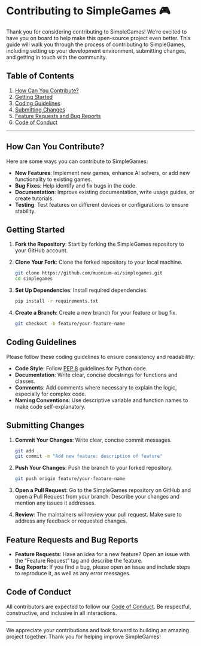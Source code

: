 

# Contributing to SimpleGames 🎮

Thank you for considering contributing to SimpleGames! We’re excited to have you on board to help make this open-source project even better. This guide will walk you through the process of contributing to SimpleGames, including setting up your development environment, submitting changes, and getting in touch with the community.

## Table of Contents

1. [How Can You Contribute?](#how-can-you-contribute)
2. [Getting Started](#getting-started)
3. [Coding Guidelines](#coding-guidelines)
4. [Submitting Changes](#submitting-changes)
5. [Feature Requests and Bug Reports](#feature-requests-and-bug-reports)
6. [Code of Conduct](#code-of-conduct)

---

## How Can You Contribute?

Here are some ways you can contribute to SimpleGames:

- **New Features**: Implement new games, enhance AI solvers, or add new functionality to existing games.
- **Bug Fixes**: Help identify and fix bugs in the code.
- **Documentation**: Improve existing documentation, write usage guides, or create tutorials.
- **Testing**: Test features on different devices or configurations to ensure stability.

## Getting Started

1. **Fork the Repository**: Start by forking the SimpleGames repository to your GitHub account.

2. **Clone Your Fork**: Clone the forked repository to your local machine.
   ```bash
   git clone https://github.com/muonium-ai/simplegames.git
   cd simplegames
   ```

3. **Set Up Dependencies**: Install required dependencies.
   ```bash
   pip install -r requirements.txt
   ```

4. **Create a Branch**: Create a new branch for your feature or bug fix.
   ```bash
   git checkout -b feature/your-feature-name
   ```

## Coding Guidelines

Please follow these coding guidelines to ensure consistency and readability:

- **Code Style**: Follow [PEP 8](https://pep8.org/) guidelines for Python code.
- **Documentation**: Write clear, concise docstrings for functions and classes.
- **Comments**: Add comments where necessary to explain the logic, especially for complex code.
- **Naming Conventions**: Use descriptive variable and function names to make code self-explanatory.

## Submitting Changes

1. **Commit Your Changes**: Write clear, concise commit messages.
   ```bash
   git add .
   git commit -m "Add new feature: description of feature"
   ```

2. **Push Your Changes**: Push the branch to your forked repository.
   ```bash
   git push origin feature/your-feature-name
   ```

3. **Open a Pull Request**: Go to the SimpleGames repository on GitHub and open a Pull Request from your branch. Describe your changes and mention any issues it addresses.

4. **Review**: The maintainers will review your pull request. Make sure to address any feedback or requested changes.

## Feature Requests and Bug Reports

- **Feature Requests**: Have an idea for a new feature? Open an issue with the “Feature Request” tag and describe the feature.
- **Bug Reports**: If you find a bug, please open an issue and include steps to reproduce it, as well as any error messages.

## Code of Conduct

All contributors are expected to follow our [Code of Conduct](CODE_OF_CONDUCT.md). Be respectful, constructive, and inclusive in all interactions.

---

We appreciate your contributions and look forward to building an amazing project together. Thank you for helping improve SimpleGames!